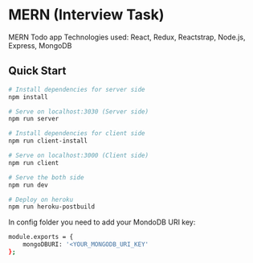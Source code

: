 # MERN (Interview Task)

MERN Todo app
Technologies used: React, Redux, Reactstrap, Node.js, Express, MongoDB

## Quick Start

``` bash
# Install dependencies for server side
npm install

# Serve on localhost:3030 (Server side)
npm run server

# Install dependencies for client side
npm run client-install

# Serve on localhost:3000 (Client side)
npm run client

# Serve the both side
npm run dev

# Deploy on heroku
npm run heroku-postbuild
```

In config folder you need to add your MondoDB URI key:

``` bash
module.exports = {
    mongoDBURI: '<YOUR_MONGODB_URI_KEY'
};
```
